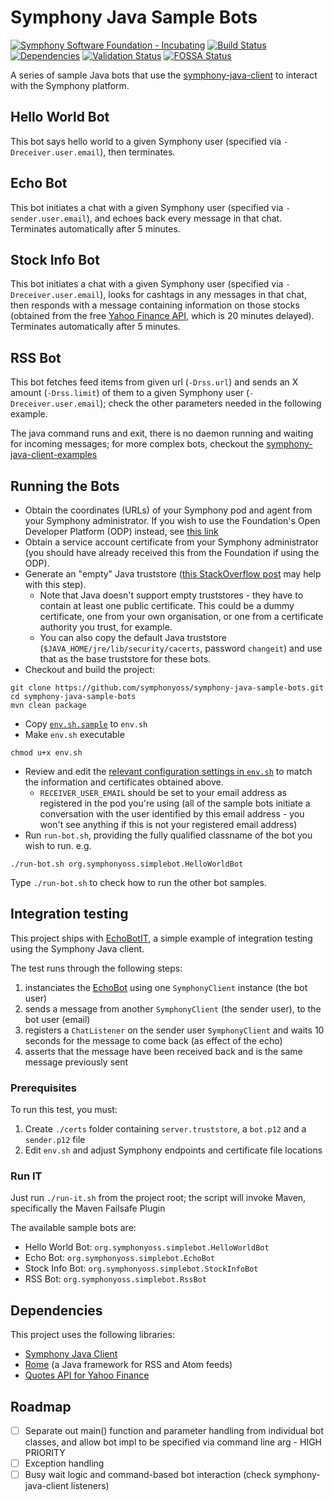 # Symphony Java Sample Bots

[![Symphony Software Foundation - Incubating](https://cdn.rawgit.com/symphonyoss/contrib-toolbox/master/images/ssf-badge-incubating.svg)](https://symphonyoss.atlassian.net/wiki/display/FM/Incubating)
[![Build Status](https://travis-ci.org/symphonyoss/symphony-java-sample-bots.svg)](https://travis-ci.org/symphonyoss/symphony-java-sample-bots)
[![Dependencies](https://www.versioneye.com/user/projects/57cada12939fc60037ebd03c/badge.svg?style=flat-square)](https://www.versioneye.com/user/projects/57cada12939fc60037ebd03c)
[![Validation Status](https://scan.coverity.com/projects/10072/badge.svg)](https://scan.coverity.com/projects/symphonyoss-symphony-java-sample-bots)
[![FOSSA Status](https://app.fossa.io/api/projects/git%2Bhttps%3A%2F%2Fgithub.com%2Fsymphonyoss%2Fsymphony-java-sample-bots.svg?size=small)](https://app.fossa.io/reports/ae98d965-2431-4e7f-84bd-40d67678014c)

A series of sample Java bots that use the [symphony-java-client](https://github.com/symphonyoss/symphony-java-client/) to interact with the Symphony platform.

## Hello World Bot
This bot says hello world to a given Symphony user (specified via `-Dreceiver.user.email`), then terminates.

## Echo Bot
This bot initiates a chat with a given Symphony user (specified via `-sender.user.email`), and echoes back every message in that chat.  Terminates automatically after 5 minutes.

## Stock Info Bot
This bot initiates a chat with a given Symphony user (specified via `-Dreceiver.user.email`), looks for cashtags in any messages in that chat, then responds with a message containing information on those stocks (obtained from the free [Yahoo Finance API](http://financequotes-api.com/), which is 20 minutes delayed).  Terminates automatically after 5 minutes.

## RSS Bot
This bot fetches feed items from given url (`-Drss.url`) and sends an X amount (`-Drss.limit`) of them to a given Symphony user (`-Dreceiver.user.email`); check the other parameters needed in the following example.

The java command runs and exit, there is no daemon running and waiting for incoming messages; for more complex bots, checkout the [symphony-java-client-examples](https://github.com/symphonyoss/symphony-java-client/tree/develop/symphony-client-examples)

## Running the Bots
- Obtain the coordinates (URLs) of your Symphony pod and agent from your Symphony administrator.  If you wish to use the Foundation's Open Developer Platform (ODP) instead, see [this link](https://symphonyoss.atlassian.net/wiki/display/FM/Foundation+Open+Developer+Platform)
- Obtain a service account certificate from your Symphony administrator (you should have already received this from the Foundation if using the ODP).
- Generate an "empty" Java truststore ([this StackOverflow post](http://stackoverflow.com/questions/6340918/trust-store-vs-key-store-creating-with-keytool) may help with this step).
  - Note that Java doesn't support empty truststores - they have to contain at least one public certificate.  This could be a dummy certificate, one from your own organisation, or one from a certificate authority you trust, for example.
  - You can also copy the default Java truststore (`$JAVA_HOME/jre/lib/security/cacerts`, password `changeit`) and use that as the base truststore for these bots.
- Checkout and build the project:
```
git clone https://github.com/symphonyoss/symphony-java-sample-bots.git
cd symphony-java-sample-bots
mvn clean package
```
- Copy [`env.sh.sample`](https://github.com/symphonyoss/symphony-java-sample-bots/blob/master/env.sh.sample) to `env.sh`
- Make `env.sh` executable
```
chmod u+x env.sh
```
- Review and edit the [relevant configuration settings in `env.sh`](https://github.com/symphonyoss/symphony-java-sample-bots/blob/master/env.sh.sample) to match the information and certificates obtained above.
  - `RECEIVER_USER_EMAIL` should be set to your email address as registered in the pod you're using (all of the sample bots initiate a conversation with the user identified by this email address - you won't see anything if this is not your registered email address)
- Run `run-bot.sh`, providing the fully qualified classname of the bot you wish to run. e.g.
```
./run-bot.sh org.symphonyoss.simplebot.HelloWorldBot
```
Type `./run-bot.sh` to check how to run the other bot samples.

## Integration testing
This project ships with [EchoBotIT](src/test/java/org/symphonyoss/simplebot/EchoBotIT.java), a simple example of integration testing using the Symphony Java client.

The test runs through the following steps:
1. instanciates the [EchoBot](src/main/java/org/symphonyoss/simplebot/EchoBot.java) using one `SymphonyClient` instance (the bot user)
2. sends a message from another `SymphonyClient` (the sender user), to the bot user (email)
3. registers a `ChatListener` on the sender user `SymphonyClient` and waits 10 seconds for the message to come back (as effect of the echo)
4. asserts that the message have been received back and is the same message previously sent

### Prerequisites
To run this test, you must:
1. Create `./certs` folder containing `server.truststore`, a `bot.p12` and a `sender.p12` file
2. Edit `env.sh` and adjust Symphony endpoints and certificate file locations

### Run IT
Just run `./run-it.sh` from the project root; the script will invoke Maven, specifically the Maven Failsafe Plugin

The available sample bots are:
- Hello World Bot: `org.symphonyoss.simplebot.HelloWorldBot`
- Echo Bot: `org.symphonyoss.simplebot.EchoBot`
- Stock Info Bot: `org.symphonyoss.simplebot.StockInfoBot`
- RSS Bot: `org.symphonyoss.simplebot.RssBot`

## Dependencies
This project uses the following libraries:
- [Symphony Java Client](https://github.com/symphonyoss/symphony-java-client)
- [Rome](https://rometools.github.io/rome/) (a Java framework for RSS and Atom feeds)
- [Quotes API for Yahoo Finance](http://financequotes-api.com/)

## Roadmap
- [ ] Separate out main() function and parameter handling from individual bot classes, and allow bot impl to be specified via command line arg - HIGH PRIORITY
- [ ] Exception handling
- [ ] Busy wait logic and command-based bot interaction (check symphony-java-client listeners)
